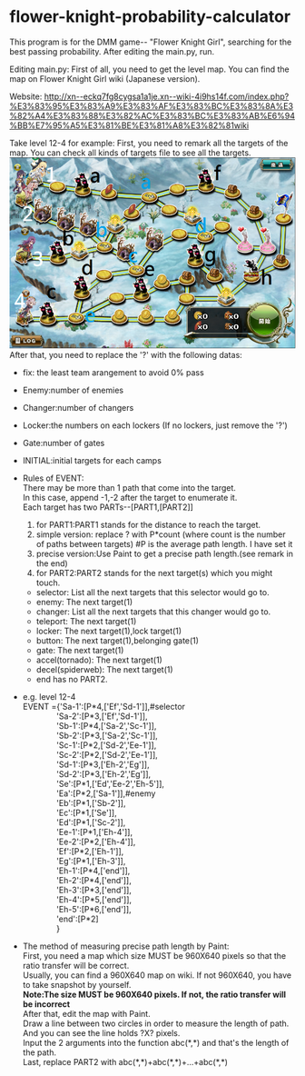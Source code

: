 # flower-knight-probability-calculator
This program is for the DMM game-- "Flower Knight Girl", searching for the best passing probability.
After editing the main.py, run.

Editing main.py:
First of all, you need to get the level map.
You can find the map on Flower Knight Girl wiki (Japanese version).

Website:
http://xn--eckq7fg8cygsa1a1je.xn--wiki-4i9hs14f.com/index.php?%E3%83%95%E3%83%A9%E3%83%AF%E3%83%BC%E3%83%8A%E3%82%A4%E3%83%88%E3%82%AC%E3%83%BC%E3%83%AB%E6%94%BB%E7%95%A5%E3%81%BE%E3%81%A8%E3%82%81wiki

Take level 12-4 for example:
First, you need to remark all the targets of the map. You can check all kinds of targets file to see all the targets.
![alt tag](https://raw.githubusercontent.com/JAG3R/flower-knight-probability-calculator/master/12-4(example).png)
After that, you need to replace the '?' with the following datas:  
* fix: the least team arangement to avoid 0% pass  
* Enemy:number of enemies  
* Changer:number of changers  
* Locker:the numbers on each lockers (If no lockers, just remove the '?')  
* Gate:number of gates  
* INITIAL:initial targets for each camps  

* Rules of EVENT:  
There may be more than 1 path that come into the target.  
In this case, append -1,-2 after the target to enumerate it.  
Each target has two PARTs--[PART1,[PART2]]  
  1. for PART1:PART1 stands for the distance to reach the target.  
    1. simple version: replace ? with P\*count (where count is the number of paths between targets) #P is the average path length. I have set it  
    2. precise version:Use Paint to get a precise path length.(see remark in the end)
  2. for PART2:PART2 stands for the next target(s) which you might touch.  
    * selector: List all the next targets that this selector would go to.  
    * enemy: The next target(1)  
    * changer: List all the next targets that this changer would go to.  
    * teleport: The next target(1)  
    * locker: The next target(1),lock target(1)  
    * button: The next target(1),belonging gate(1)  
    * gate: The next target(1)  
    * accel(tornado): The next target(1)  
    * decel(spiderweb): The next target(1)  
    * end has no PART2.  

* e.g. level 12-4  
EVENT ={'Sa-1':[P\*4,['Ef','Sd-1']],#selector  
&nbsp;&nbsp;&nbsp;&nbsp;&nbsp;&nbsp;&nbsp;&nbsp;&nbsp;&nbsp;&nbsp;&nbsp;&nbsp;&nbsp;&nbsp;'Sa-2':[P\*3,['Ef','Sd-1']],  
&nbsp;&nbsp;&nbsp;&nbsp;&nbsp;&nbsp;&nbsp;&nbsp;&nbsp;&nbsp;&nbsp;&nbsp;&nbsp;&nbsp;&nbsp;'Sb-1':[P\*4,['Sa-2','Sc-1']],  
&nbsp;&nbsp;&nbsp;&nbsp;&nbsp;&nbsp;&nbsp;&nbsp;&nbsp;&nbsp;&nbsp;&nbsp;&nbsp;&nbsp;&nbsp;'Sb-2':[P\*3,['Sa-2','Sc-1']],  
&nbsp;&nbsp;&nbsp;&nbsp;&nbsp;&nbsp;&nbsp;&nbsp;&nbsp;&nbsp;&nbsp;&nbsp;&nbsp;&nbsp;&nbsp;'Sc-1':[P\*2,['Sd-2','Ee-1']],  
&nbsp;&nbsp;&nbsp;&nbsp;&nbsp;&nbsp;&nbsp;&nbsp;&nbsp;&nbsp;&nbsp;&nbsp;&nbsp;&nbsp;&nbsp;'Sc-2':[P\*2,['Sd-2','Ee-1']],  
&nbsp;&nbsp;&nbsp;&nbsp;&nbsp;&nbsp;&nbsp;&nbsp;&nbsp;&nbsp;&nbsp;&nbsp;&nbsp;&nbsp;&nbsp;'Sd-1':[P\*3,['Eh-2','Eg']],  
&nbsp;&nbsp;&nbsp;&nbsp;&nbsp;&nbsp;&nbsp;&nbsp;&nbsp;&nbsp;&nbsp;&nbsp;&nbsp;&nbsp;&nbsp;'Sd-2':[P\*3,['Eh-2','Eg']],  
&nbsp;&nbsp;&nbsp;&nbsp;&nbsp;&nbsp;&nbsp;&nbsp;&nbsp;&nbsp;&nbsp;&nbsp;&nbsp;&nbsp;&nbsp;'Se':[P\*1,['Ed','Ee-2','Eh-5']],  
&nbsp;&nbsp;&nbsp;&nbsp;&nbsp;&nbsp;&nbsp;&nbsp;&nbsp;&nbsp;&nbsp;&nbsp;&nbsp;&nbsp;&nbsp;'Ea':[P\*2,['Sa-1']],#enemy  
&nbsp;&nbsp;&nbsp;&nbsp;&nbsp;&nbsp;&nbsp;&nbsp;&nbsp;&nbsp;&nbsp;&nbsp;&nbsp;&nbsp;&nbsp;'Eb':[P\*1,['Sb-2']],  
&nbsp;&nbsp;&nbsp;&nbsp;&nbsp;&nbsp;&nbsp;&nbsp;&nbsp;&nbsp;&nbsp;&nbsp;&nbsp;&nbsp;&nbsp;'Ec':[P\*1,['Se']],  
&nbsp;&nbsp;&nbsp;&nbsp;&nbsp;&nbsp;&nbsp;&nbsp;&nbsp;&nbsp;&nbsp;&nbsp;&nbsp;&nbsp;&nbsp;'Ed':[P\*1,['Sc-2']],  
&nbsp;&nbsp;&nbsp;&nbsp;&nbsp;&nbsp;&nbsp;&nbsp;&nbsp;&nbsp;&nbsp;&nbsp;&nbsp;&nbsp;&nbsp;'Ee-1':[P\*1,['Eh-4']],  
&nbsp;&nbsp;&nbsp;&nbsp;&nbsp;&nbsp;&nbsp;&nbsp;&nbsp;&nbsp;&nbsp;&nbsp;&nbsp;&nbsp;&nbsp;'Ee-2':[P\*2,['Eh-4']],  
&nbsp;&nbsp;&nbsp;&nbsp;&nbsp;&nbsp;&nbsp;&nbsp;&nbsp;&nbsp;&nbsp;&nbsp;&nbsp;&nbsp;&nbsp;'Ef':[P\*2,['Eh-1']],  
&nbsp;&nbsp;&nbsp;&nbsp;&nbsp;&nbsp;&nbsp;&nbsp;&nbsp;&nbsp;&nbsp;&nbsp;&nbsp;&nbsp;&nbsp;'Eg':[P\*1,['Eh-3']],  
&nbsp;&nbsp;&nbsp;&nbsp;&nbsp;&nbsp;&nbsp;&nbsp;&nbsp;&nbsp;&nbsp;&nbsp;&nbsp;&nbsp;&nbsp;'Eh-1':[P\*4,['end']],  
&nbsp;&nbsp;&nbsp;&nbsp;&nbsp;&nbsp;&nbsp;&nbsp;&nbsp;&nbsp;&nbsp;&nbsp;&nbsp;&nbsp;&nbsp;'Eh-2':[P\*4,['end']],  
&nbsp;&nbsp;&nbsp;&nbsp;&nbsp;&nbsp;&nbsp;&nbsp;&nbsp;&nbsp;&nbsp;&nbsp;&nbsp;&nbsp;&nbsp;'Eh-3':[P\*3,['end']],  
&nbsp;&nbsp;&nbsp;&nbsp;&nbsp;&nbsp;&nbsp;&nbsp;&nbsp;&nbsp;&nbsp;&nbsp;&nbsp;&nbsp;&nbsp;'Eh-4':[P\*5,['end']],  
&nbsp;&nbsp;&nbsp;&nbsp;&nbsp;&nbsp;&nbsp;&nbsp;&nbsp;&nbsp;&nbsp;&nbsp;&nbsp;&nbsp;&nbsp;'Eh-5':[P\*6,['end']],  
&nbsp;&nbsp;&nbsp;&nbsp;&nbsp;&nbsp;&nbsp;&nbsp;&nbsp;&nbsp;&nbsp;&nbsp;&nbsp;&nbsp;&nbsp;'end':[P\*2]  
&nbsp;&nbsp;&nbsp;&nbsp;&nbsp;&nbsp;&nbsp;&nbsp;&nbsp;&nbsp;&nbsp;&nbsp;&nbsp;&nbsp;&nbsp;}


* The method of measuring precise path length by Paint:  
First, you need a map which size MUST be 960X640 pixels so that the ratio transfer will be correct.  
Usually, you can find a 960X640 map on wiki. If not 960X640, you have to take snapshot by yourself.  
**Note:The size MUST be 960X640 pixels. If not, the ratio transfer will be incorrect**  
After that, edit the map with Paint.  
Draw a line between two circles in order to measure the length of path.
And you can see the line holds ?X? pixels.  
Input the 2 arguments into the function abc(\*,\*) and that's the length of the path.  
Last, replace PART2 with abc(\*,\*)+abc(\*,\*)+...+abc(\*,\*)

